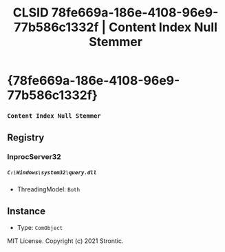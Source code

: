 ﻿---
title: "CLSID 78fe669a-186e-4108-96e9-77b586c1332f | Content Index Null Stemmer"
excerpt: What is COM-Object CLSID 78fe669a-186e-4108-96e9-77b586c1332f?
---

# {78fe669a-186e-4108-96e9-77b586c1332f}

### `Content Index Null Stemmer`

## Registry


### InprocServer32

##### `C:\Windows\system32\query.dll`
* ThreadingModel: `Both`

## Instance

* Type: `ComObject`

MIT License. Copyright (c) 2021 Strontic.


